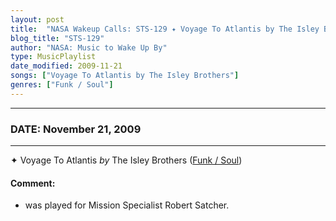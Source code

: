 ```yaml
---
layout: post
title:  "NASA Wakeup Calls: STS-129 ✦ Voyage To Atlantis by The Isley Brothers ✷ November 21, 2009"
blog_title: "STS-129"
author: "NASA: Music to Wake Up By"
type: MusicPlaylist
date_modified: 2009-11-21
songs: ["Voyage To Atlantis by The Isley Brothers"]
genres: ["Funk / Soul"]
---
```


----
### DATE: November 21, 2009
----
✦ Voyage To Atlantis *by* The Isley Brothers ([Funk / Soul](https://www.discogs.com/genre/Funk%20/%20Soul)) <a target="blank_" href="https://www.discogs.com/The-Isley-Brothers-Voyage-To-Atlantis/release/3942407">
    <i class="fas fa-compact-disc"
       title="Discogs entry for this song"
       alt="Discogs entry for this song"
       style="font-size: 1.1em;"></i></a>
    

#### Comment:
* was played for Mission Specialist Robert Satcher.



<br/>
<center>
	<a target="_blank"
	   href="https://twitter.com/intent/tweet?hashtags=Space,NASA,Playlist,NASAWakeupCalls,SpaceProgram&text=🚀 {{ page.author}}, {{ page.title }}. {{ site.url }}{{ page.url }}&via=nasawakeupcalls"><i class="fab fa-twitter" title="Tweet this page" alt="Tweet this page" style="font-size: 1.3em;"></i></a>
	&nbsp; 	<i class="fas fa-user-astronaut" style="font-size: 1.5em;"></i> &nbsp;
    <a id="custom_amazon_link"
       type="amzn" search="#"
       category="popular music">
    <i class="fab fa-amazon" style="font-size: 1.3em;"></i></a>
</center>

<!-- Randomly resolve an individual entry from a song array -->
<script src="/assets/javascript/seedrandom.min.js"></script>
<script>
  var wake_me_up = ["Voyage To Atlantis by The Isley Brothers"];
  var prng = new Math.seedrandom();
  function randomSong() {
    song = wake_me_up[Math.floor(Math.random() * wake_me_up.length)];
    var amazon_link = document.getElementById("custom_amazon_link");
    amazon_link.setAttribute("search", song);
  }
  window.onload = randomSong();
</script>
